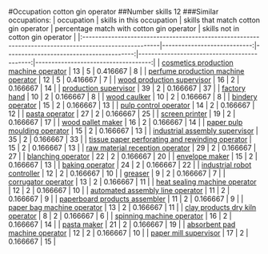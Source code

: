 #Occupation cotton gin operator
##Number skills 12
###Similar occupations:
| occupation                                                                                            |   skills in this occupation |   skills that match cotton gin operator |   percentage match with cotton gin operator |   skills not in cotton gin operator |
|:------------------------------------------------------------------------------------------------------|----------------------------:|----------------------------------------:|--------------------------------------------:|------------------------------------:|
| [cosmetics production machine operator](cosmetics_production_machine_operator.md)                     |                          13 |                                       5 |                                    0.416667 |                                   8 |
| [perfume production machine operator](perfume_production_machine_operator.md)                         |                          12 |                                       5 |                                    0.416667 |                                   7 |
| [wood production supervisor](wood_production_supervisor.md)                                           |                          16 |                                       2 |                                    0.166667 |                                  14 |
| [production supervisor](production_supervisor.md)                                                     |                          39 |                                       2 |                                    0.166667 |                                  37 |
| [factory hand](factory_hand.md)                                                                       |                          10 |                                       2 |                                    0.166667 |                                   8 |
| [wood caulker](wood_caulker.md)                                                                       |                          10 |                                       2 |                                    0.166667 |                                   8 |
| [bindery operator](bindery_operator.md)                                                               |                          15 |                                       2 |                                    0.166667 |                                  13 |
| [pulp control operator](pulp_control_operator.md)                                                     |                          14 |                                       2 |                                    0.166667 |                                  12 |
| [pasta operator](pasta_operator.md)                                                                   |                          27 |                                       2 |                                    0.166667 |                                  25 |
| [screen printer](screen_printer.md)                                                                   |                          19 |                                       2 |                                    0.166667 |                                  17 |
| [wood pallet maker](wood_pallet_maker.md)                                                             |                          16 |                                       2 |                                    0.166667 |                                  14 |
| [paper pulp moulding operator](paper_pulp_moulding_operator.md)                                       |                          15 |                                       2 |                                    0.166667 |                                  13 |
| [industrial assembly supervisor](industrial_assembly_supervisor.md)                                   |                          35 |                                       2 |                                    0.166667 |                                  33 |
| [tissue paper perforating and rewinding operator](tissue_paper_perforating_and_rewinding_operator.md) |                          15 |                                       2 |                                    0.166667 |                                  13 |
| [raw material reception operator](raw_material_reception_operator.md)                                 |                          29 |                                       2 |                                    0.166667 |                                  27 |
| [blanching operator](blanching_operator.md)                                                           |                          22 |                                       2 |                                    0.166667 |                                  20 |
| [envelope maker](envelope_maker.md)                                                                   |                          15 |                                       2 |                                    0.166667 |                                  13 |
| [baking operator](baking_operator.md)                                                                 |                          24 |                                       2 |                                    0.166667 |                                  22 |
| [industrial robot controller](industrial_robot_controller.md)                                         |                          12 |                                       2 |                                    0.166667 |                                  10 |
| [greaser](greaser.md)                                                                                 |                           9 |                                       2 |                                    0.166667 |                                   7 |
| [corrugator operator](corrugator_operator.md)                                                         |                          13 |                                       2 |                                    0.166667 |                                  11 |
| [heat sealing machine operator](heat_sealing_machine_operator.md)                                     |                          12 |                                       2 |                                    0.166667 |                                  10 |
| [automated assembly line operator](automated_assembly_line_operator.md)                               |                          11 |                                       2 |                                    0.166667 |                                   9 |
| [paperboard products assembler](paperboard_products_assembler.md)                                     |                          11 |                                       2 |                                    0.166667 |                                   9 |
| [paper bag machine operator](paper_bag_machine_operator.md)                                           |                          13 |                                       2 |                                    0.166667 |                                  11 |
| [clay products dry kiln operator](clay_products_dry_kiln_operator.md)                                 |                           8 |                                       2 |                                    0.166667 |                                   6 |
| [spinning machine operator](spinning_machine_operator.md)                                             |                          16 |                                       2 |                                    0.166667 |                                  14 |
| [pasta maker](pasta_maker.md)                                                                         |                          21 |                                       2 |                                    0.166667 |                                  19 |
| [absorbent pad machine operator](absorbent_pad_machine_operator.md)                                   |                          12 |                                       2 |                                    0.166667 |                                  10 |
| [paper mill supervisor](paper_mill_supervisor.md)                                                     |                          17 |                                       2 |                                    0.166667 |                                  15 |
